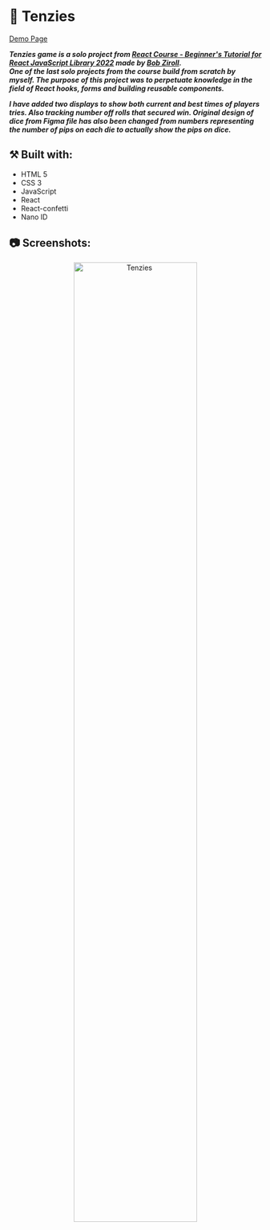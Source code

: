 # 🎲 Tenzies

[Demo Page](https://wiktorw0.github.io/tenzies-game/)

***Tenzies game is a solo project from [React Course - Beginner's Tutorial for React JavaScript Library 2022](https://www.youtube.com/watch?v=bMknfKXIFA8) made by [Bob Ziroll](https://github.com/bobziroll).***
</br>
***One of the last solo projects from the course build from scratch by myself. The purpose of this project was to perpetuate knowledge in the field of React hooks, forms and building reusable components.***
</br>

***I have added two displays to show both current and best times of players tries. Also tracking number off rolls that secured win. Original design of dice from Figma file has also been changed from numbers representing the number of pips on each die to actually show the pips on dice.***
</br>

## ⚒️ Built with:
- HTML 5
- CSS 3
- JavaScript
- React
- React-confetti
- Nano ID

## 📷 Screenshots:
<p align="center">
<img src="https://i.imgur.com/7GO68Vd.png" height="70%" width="70%" alt="Tenzies"/>
<br />

